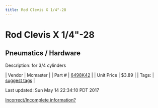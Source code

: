 ```yaml
---
title: Rod Clevis X 1/4"-28
---
```


# Rod Clevis X 1/4"-28
## Pneumatics / Hardware
Description: 	for 3/4 cylinders 

| Vendor | Mcmaster | 
| Part # | [6498K42](https://www.mcmaster.com/#6498K42) | 
| Unit Price | $3.89 | 
| Tags: | [suggest tags](https://docs.google.com/forms/d/e/1FAIpQLSeWyY8v3RgOty-MyWmh9U0iivNYN_molChYyS-0U-o-kOAv_g/viewform) | 

Last updated: Sun May 14 22:34:10 PDT 2017

 [Incorrect/Incomplete information?](https://docs.google.com/forms/d/e/1FAIpQLSeWyY8v3RgOty-MyWmh9U0iivNYN_molChYyS-0U-o-kOAv_g/viewform)